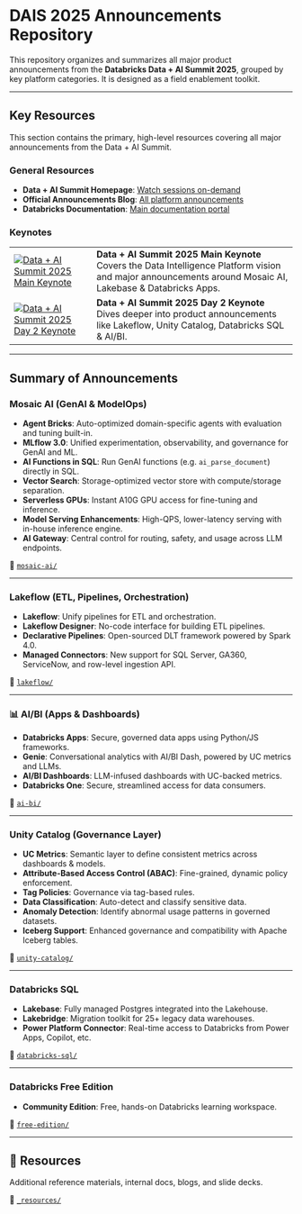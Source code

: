 # DAIS 2025 Announcements Repository

This repository organizes and summarizes all major product announcements from the **Databricks Data + AI Summit 2025**, grouped by key platform categories. 
It is designed as a field enablement toolkit.

---

## Key Resources
This section contains the primary, high-level resources covering all major announcements from the Data + AI Summit.

### General Resources
*   **Data + AI Summit Homepage**: [Watch sessions on-demand](https://www.databricks.com/dataaisummit/)
*   **Official Announcements Blog**: [All platform announcements](https://www.databricks.com/blog/category/platform/announcements?categories=announcements)
*   **Databricks Documentation**: [Main documentation portal](https://docs.databricks.com/aws/en/)

### Keynotes
| | |
| --- | --- |
| [![Data + AI Summit 2025 Main Keynote](https://img.youtube.com/vi/ul8cRLIP_Vk/0.jpg)](https://www.youtube.com/watch?v=UfbyzK488Hk) | **Data + AI Summit 2025 Main Keynote**<br/>Covers the Data Intelligence Platform vision and major announcements around Mosaic AI, Lakebase & Databricks Apps. |
| [![Data + AI Summit 2025 Day 2 Keynote](https://img.youtube.com/vi/0pys27kA67U/0.jpg)](https://www.youtube.com/watch?v=0pys27kA67U) | **Data + AI Summit 2025 Day 2 Keynote**<br/>Dives deeper into product announcements like Lakeflow, Unity Catalog, Databricks SQL & AI/BI. |

---

## Summary of Announcements

### Mosaic AI (GenAI & ModelOps)
- **Agent Bricks**: Auto-optimized domain-specific agents with evaluation and tuning built-in.
- **MLflow 3.0**: Unified experimentation, observability, and governance for GenAI and ML.
- **AI Functions in SQL**: Run GenAI functions (e.g. `ai_parse_document`) directly in SQL.
- **Vector Search**: Storage-optimized vector store with compute/storage separation.
- **Serverless GPUs**: Instant A10G GPU access for fine-tuning and inference.
- **Model Serving Enhancements**: High-QPS, lower-latency serving with in-house inference engine.
- **AI Gateway**: Central control for routing, safety, and usage across LLM endpoints.

📁 [`mosaic-ai/`](./mosaic-ai)

---

### Lakeflow (ETL, Pipelines, Orchestration)
- **Lakeflow**: Unify pipelines for ETL and orchestration.
- **Lakeflow Designer**: No-code interface for building ETL pipelines.
- **Declarative Pipelines**: Open-sourced DLT framework powered by Spark 4.0.
- **Managed Connectors**: New support for SQL Server, GA360, ServiceNow, and row-level ingestion API.

📁 [`lakeflow/`](./lakeflow)

---

### 📊 AI/BI (Apps & Dashboards)
- **Databricks Apps**: Secure, governed data apps using Python/JS frameworks.
- **Genie**: Conversational analytics with AI/BI Dash, powered by UC metrics and LLMs.
- **AI/BI Dashboards**: LLM-infused dashboards with UC-backed metrics.
- **Databricks One**: Secure, streamlined access for data consumers.

📁 [`ai-bi/`](./ai-bi)

---

### Unity Catalog (Governance Layer)
- **UC Metrics**: Semantic layer to define consistent metrics across dashboards & models.
- **Attribute-Based Access Control (ABAC)**: Fine-grained, dynamic policy enforcement.
- **Tag Policies**: Governance via tag-based rules.
- **Data Classification**: Auto-detect and classify sensitive data.
- **Anomaly Detection**: Identify abnormal usage patterns in governed datasets.
- **Iceberg Support**: Enhanced governance and compatibility with Apache Iceberg tables.

📁 [`unity-catalog/`](./unity-catalog)

---

### Databricks SQL
- **Lakebase**: Fully managed Postgres integrated into the Lakehouse.
- **Lakebridge**: Migration toolkit for 25+ legacy data warehouses.
- **Power Platform Connector**: Real-time access to Databricks from Power Apps, Copilot, etc.

📁 [`databricks-sql/`](./databricks-sql)

---

### Databricks Free Edition
- **Community Edition**: Free, hands-on Databricks learning workspace.

📁 [`free-edition/`](./free-edition)

---

## 📁 Resources
Additional reference materials, internal docs, blogs, and slide decks.

📁 [`_resources/`](./_resources)
